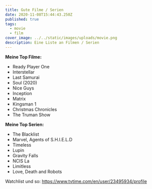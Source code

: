 ```yaml
---
title: Gute Filme / Serien
date: 2020-11-08T15:44:43.250Z
published: true
tags:
  - movie
  - film
cover_image: ../../static/images/uploads/movie.png
description: Eine Liste an Filmen / Serien
---
```

**Meine Top Filme:**

* Ready Player One
* Interstellar
* Last Samurai
* Soul (2020)
* Nice Guys
* Inception
* Matrix
* Kingsman 1
* Christmas Chronicles
* The Truman Show

**Meine Top Serien:**

* The Blacklist
* Marvel, Agents of S.H.I.E.L.D
* Timeless
* Lupin
* Gravity Falls
* NCIS La
* Limitless
* Love, Death and Robots

Watchlist und so: <https://www.tvtime.com/en/user/23495934/profile>